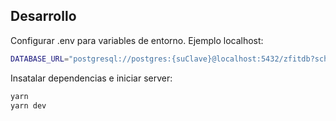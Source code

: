## Desarrollo

Configurar .env para variables de entorno. Ejemplo localhost:

```bash
DATABASE_URL="postgresql://postgres:{suClave}@localhost:5432/zfitdb?schema=public"
```

Insatalar dependencias e iniciar server:

```bash
yarn
yarn dev
```
